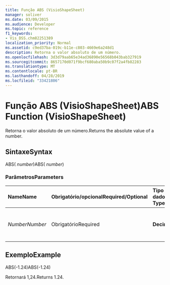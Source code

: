 ```yaml
---
title: Função ABS (VisioShapeSheet)
manager: soliver
ms.date: 03/09/2015
ms.audience: Developer
ms.topic: reference
f1_keywords:
- Vis_DSS.chm82251389
localization_priority: Normal
ms.assetid: c9ed37ba-019c-b11e-c803-4669e6a248d1
description: Retorna o valor absoluto de um número.
ms.openlocfilehash: 3d3d79aab65e34ad36890e56568b043bab327919
ms.sourcegitcommit: 8657170d071f9bcf680aba50b9c07f2a4fb82283
ms.translationtype: MT
ms.contentlocale: pt-BR
ms.lasthandoff: 04/28/2019
ms.locfileid: "33421806"
---
```

# <a name="abs-function-visioshapesheet"></a><span data-ttu-id="39af6-103">Função ABS (VisioShapeSheet)</span><span class="sxs-lookup"><span data-stu-id="39af6-103">ABS Function (VisioShapeSheet)</span></span>

<span data-ttu-id="39af6-104">Retorna o valor absoluto de um número.</span><span class="sxs-lookup"><span data-stu-id="39af6-104">Returns the absolute value of a number.</span></span>
  
## <a name="syntax"></a><span data-ttu-id="39af6-105">Sintaxe</span><span class="sxs-lookup"><span data-stu-id="39af6-105">Syntax</span></span>

<span data-ttu-id="39af6-106">ABS( *number*)</span><span class="sxs-lookup"><span data-stu-id="39af6-106">ABS( *number*)</span></span> 
  
### <a name="parameters"></a><span data-ttu-id="39af6-107">Parâmetros</span><span class="sxs-lookup"><span data-stu-id="39af6-107">Parameters</span></span>

|<span data-ttu-id="39af6-108">**Name**</span><span class="sxs-lookup"><span data-stu-id="39af6-108">**Name**</span></span>|<span data-ttu-id="39af6-109">**Obrigatório/opcional**</span><span class="sxs-lookup"><span data-stu-id="39af6-109">**Required/Optional**</span></span>|<span data-ttu-id="39af6-110">**Tipo de dados**</span><span class="sxs-lookup"><span data-stu-id="39af6-110">**Data Type**</span></span>|<span data-ttu-id="39af6-111">**Descrição**</span><span class="sxs-lookup"><span data-stu-id="39af6-111">**Description**</span></span>|
|:-----|:-----|:-----|:-----|
| <span data-ttu-id="39af6-112">_Number_</span><span class="sxs-lookup"><span data-stu-id="39af6-112">_Number_</span></span> <br/> |<span data-ttu-id="39af6-113">Obrigatório</span><span class="sxs-lookup"><span data-stu-id="39af6-113">Required</span></span>  <br/> |<span data-ttu-id="39af6-114">**Decimal**</span><span class="sxs-lookup"><span data-stu-id="39af6-114">**Decimal**</span></span> <br/> |<span data-ttu-id="39af6-115">O número cujo valor absoluto você deseja localizar.</span><span class="sxs-lookup"><span data-stu-id="39af6-115">The number whose absolute value you want to find.</span></span>  <br/> |
   
## <a name="example"></a><span data-ttu-id="39af6-116">Exemplo</span><span class="sxs-lookup"><span data-stu-id="39af6-116">Example</span></span>

<span data-ttu-id="39af6-117">ABS(-1.24)</span><span class="sxs-lookup"><span data-stu-id="39af6-117">ABS(-1.24)</span></span> 
  
<span data-ttu-id="39af6-118">Retornará 1,24.</span><span class="sxs-lookup"><span data-stu-id="39af6-118">Returns 1.24.</span></span>
  

